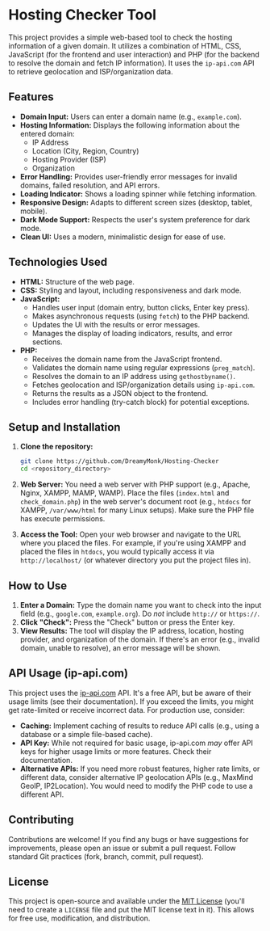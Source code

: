 # Hosting Checker Tool

This project provides a simple web-based tool to check the hosting information of a given domain. It utilizes a combination of HTML, CSS, JavaScript (for the frontend and user interaction) and PHP (for the backend to resolve the domain and fetch IP information).  It uses the `ip-api.com` API to retrieve geolocation and ISP/organization data.

## Features

*   **Domain Input:** Users can enter a domain name (e.g., `example.com`).
*   **Hosting Information:** Displays the following information about the entered domain:
    *   IP Address
    *   Location (City, Region, Country)
    *   Hosting Provider (ISP)
    *   Organization
*   **Error Handling:**  Provides user-friendly error messages for invalid domains, failed resolution, and API errors.
*   **Loading Indicator:** Shows a loading spinner while fetching information.
*   **Responsive Design:** Adapts to different screen sizes (desktop, tablet, mobile).
*   **Dark Mode Support:**  Respects the user's system preference for dark mode.
*   **Clean UI:** Uses a modern, minimalistic design for ease of use.

## Technologies Used

*   **HTML:** Structure of the web page.
*   **CSS:** Styling and layout, including responsiveness and dark mode.
*   **JavaScript:**
    *   Handles user input (domain entry, button clicks, Enter key press).
    *   Makes asynchronous requests (using `fetch`) to the PHP backend.
    *   Updates the UI with the results or error messages.
    *   Manages the display of loading indicators, results, and error sections.
*   **PHP:**
    *   Receives the domain name from the JavaScript frontend.
    *   Validates the domain name using regular expressions (`preg_match`).
    *   Resolves the domain to an IP address using `gethostbyname()`.
    *   Fetches geolocation and ISP/organization details using `ip-api.com`.
    *   Returns the results as a JSON object to the frontend.
    *   Includes error handling (try-catch block) for potential exceptions.

## Setup and Installation

1.  **Clone the repository:**

    ```bash
    git clone https://github.com/DreamyMonk/Hosting-Checker
    cd <repository_directory>
    ```

2.  **Web Server:** You need a web server with PHP support (e.g., Apache, Nginx, XAMPP, MAMP, WAMP).  Place the files (`index.html` and `check_domain.php`) in the web server's document root (e.g., `htdocs` for XAMPP, `/var/www/html` for many Linux setups).  Make sure the PHP file has execute permissions.

3.  **Access the Tool:** Open your web browser and navigate to the URL where you placed the files.  For example, if you're using XAMPP and placed the files in `htdocs`, you would typically access it via `http://localhost/` (or whatever directory you put the project files in).

## How to Use

1.  **Enter a Domain:**  Type the domain name you want to check into the input field (e.g., `google.com`, `example.org`).  Do *not* include `http://` or `https://`.
2.  **Click "Check":** Press the "Check" button or press the Enter key.
3.  **View Results:** The tool will display the IP address, location, hosting provider, and organization of the domain. If there's an error (e.g., invalid domain, unable to resolve), an error message will be shown.

## API Usage (ip-api.com)

This project uses the [ip-api.com](http://ip-api.com) API.  It's a free API, but be aware of their usage limits (see their documentation).  If you exceed the limits, you might get rate-limited or receive incorrect data.  For production use, consider:

*   **Caching:** Implement caching of results to reduce API calls (e.g., using a database or a simple file-based cache).
*   **API Key:**  While not required for basic usage, ip-api.com *may* offer API keys for higher usage limits or more features. Check their documentation.
*   **Alternative APIs:** If you need more robust features, higher rate limits, or different data, consider alternative IP geolocation APIs (e.g., MaxMind GeoIP, IP2Location). You would need to modify the PHP code to use a different API.

## Contributing

Contributions are welcome! If you find any bugs or have suggestions for improvements, please open an issue or submit a pull request.  Follow standard Git practices (fork, branch, commit, pull request).

## License

This project is open-source and available under the [MIT License](LICENSE) (you'll need to create a `LICENSE` file and put the MIT license text in it). This allows for free use, modification, and distribution.
